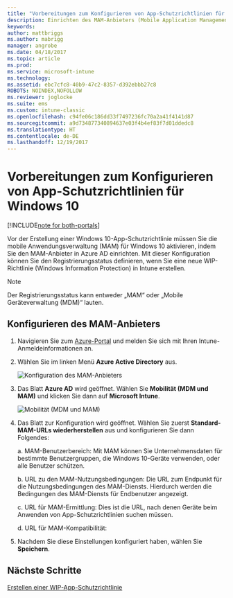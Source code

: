 ```yaml
---
title: "Vorbereitungen zum Konfigurieren von App-Schutzrichtlinien für Windows 10"
description: Einrichten des MAM-Anbieters (Mobile Application Management) in Azure AD
keywords: 
author: mattbriggs
ms.author: mabrigg
manager: angrobe
ms.date: 04/18/2017
ms.topic: article
ms.prod: 
ms.service: microsoft-intune
ms.technology: 
ms.assetid: ebc7cfc8-40b9-47c2-8357-d392ebbb27c8
ROBOTS: NOINDEX,NOFOLLOW
ms.reviewer: joglocke
ms.suite: ems
ms.custom: intune-classic
ms.openlocfilehash: c94fe06c186dd33f7497236fc70a2a41f4141d87
ms.sourcegitcommit: a9d734877340894637e03f4b4ef83f7d01ddedc8
ms.translationtype: HT
ms.contentlocale: de-DE
ms.lasthandoff: 12/19/2017
---
```

# <a name="get-ready-to-configure-app-protection-policies-for-windows-10"></a>Vorbereitungen zum Konfigurieren von App-Schutzrichtlinien für Windows 10

[!INCLUDE[note for both-portals](../includes/note-for-both-portals.md)]

Vor der Erstellung einer Windows 10-App-Schutzrichtlinie müssen Sie die mobile Anwendungsverwaltung (MAM) für Windows 10 aktivieren, indem Sie den MAM-Anbieter in Azure AD einrichten. Mit dieser Konfiguration können Sie den Registrierungsstatus definieren, wenn Sie eine neue WIP-Richtlinie (Windows Information Protection) in Intune erstellen.

> [!NOTE]
> Der Registrierungsstatus kann entweder „MAM“ oder „Mobile Geräteverwaltung (MDM)“ lauten.

## <a name="to-configure-the-mam-provider"></a>Konfigurieren des MAM-Anbieters

1.  Navigieren Sie zum [Azure-Portal](https://portal.azure.com/) und melden Sie sich mit Ihren Intune-Anmeldeinformationen an.

2.  Wählen Sie im linken Menü **Azure Active Directory** aus.

    ![Konfiguration des MAM-Anbieters](../media/AppManagement/mam-provider-sc-1.png)

3.  Das Blatt **Azure AD** wird geöffnet. Wählen Sie **Mobilität (MDM und MAM)** und klicken Sie dann auf **Microsoft Intune**.

    ![Mobilität (MDM und MAM)](../media/AppManagement/mam-provider-sc-2.png)

4.  Das Blatt zur Konfiguration wird geöffnet. Wählen Sie zuerst **Standard-MAM-URLs wiederherstellen** aus und konfigurieren Sie dann Folgendes:

    a.  MAM-Benutzerbereich: Mit MAM können Sie Unternehmensdaten für bestimmte Benutzergruppen, die Windows 10-Geräte verwenden, oder alle Benutzer schützen.

    b.  URL zu den MAM-Nutzungsbedingungen: Die URL zum Endpunkt für die Nutzungsbedingungen des MAM-Diensts. Hierdurch werden die Bedingungen des MAM-Diensts für Endbenutzer angezeigt.

    c.  URL für MAM-Ermittlung: Dies ist die URL, nach denen Geräte beim Anwenden von App-Schutzrichtlinien suchen müssen.

    d.  URL für MAM-Kompatibilität:

5.  Nachdem Sie diese Einstellungen konfiguriert haben, wählen Sie **Speichern**.

## <a name="next-steps"></a>Nächste Schritte

[Erstellen einer WIP-App-Schutzrichtlinie](/intune-classic/deploy-use/create-windows-information-protection-policy-with-intune)
